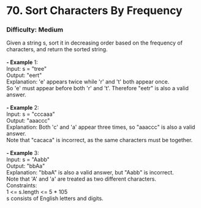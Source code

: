 # 70. Sort Characters By Frequency
### Difficulty: Medium
Given a string s, sort it in decreasing order based on the frequency of characters, and return the sorted string. <br/>   <br/><b>- Example</b> 1: <br/> Input: s = "tree" <br/> Output: "eert" <br/> Explanation: 'e' appears twice while 'r' and 't' both appear once. <br/> So 'e' must appear before both 'r' and 't'. Therefore "eetr" is also a valid answer. <br/> <br/><b>- Example</b> 2: <br/> Input: s = "cccaaa" <br/> Output: "aaaccc" <br/> Explanation: Both 'c' and 'a' appear three times, so "aaaccc" is also a valid answer. <br/> Note that "cacaca" is incorrect, as the same characters must be together. <br/> <br/><b>- Example</b> 3: <br/> Input: s = "Aabb" <br/> Output: "bbAa" <br/> Explanation: "bbaA" is also a valid answer, but "Aabb" is incorrect. <br/> Note that 'A' and 'a' are treated as two different characters. <br/>   Constraints: <br/> 1 <= s.length <= 5 * 105 <br/> s consists of English letters and digits.